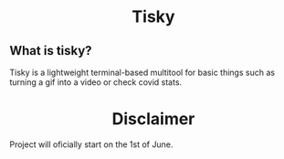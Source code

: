 <h1 style="text-align:center;">Tisky</h1>
<h2>What is tisky?</h2>
<p>Tisky is a lightweight terminal-based multitool for basic things such as turning a gif into a video or check covid stats.</p>
<h1 style="text-align:center;">Disclaimer</h1>
Project will oficially start on the 1st of June.